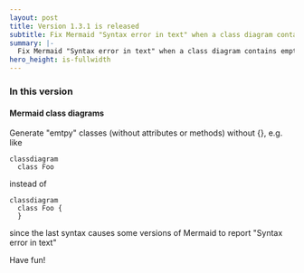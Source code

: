 ```yaml
---
layout: post
title: Version 1.3.1 is released
subtitle: Fix Mermaid "Syntax error in text" when a class diagram contains empty classes
summary: |-
  Fix Mermaid "Syntax error in text" when a class diagram contains empty classes
hero_height: is-fullwidth
---
```


### In this version

#### Mermaid class diagrams

Generate "emtpy" classes (without attributes or methods) without {}, e.g. like

```
classdiagram
  class Foo
```

instead of

```
classdiagram
  class Foo {
  }
```

since the last syntax causes some versions of Mermaid to report "Syntax error in text"

Have fun!
